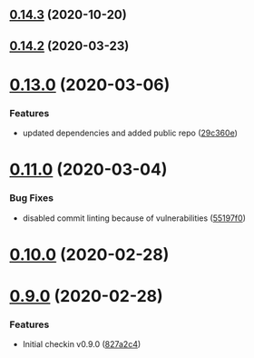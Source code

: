 ## [0.14.3](https://github.com/dwp/node-logger/compare/0.14.2...0.14.3) (2020-10-20)



## [0.14.2](https://github.com/dwp/node-logger/compare/0.13.0...0.14.2) (2020-03-23)



# [0.13.0](https://github.com/dwp/node-logger/compare/0.11.0...0.13.0) (2020-03-06)


### Features

* updated dependencies and added public repo ([29c360e](https://github.com/dwp/node-logger/commit/29c360e991e44bf628baa648e72c72a80063b0fd))



# [0.11.0](https://github.com/dwp/node-logger/compare/0.10.0...0.11.0) (2020-03-04)


### Bug Fixes

* disabled commit linting because of vulnerabilities ([55197f0](https://github.com/dwp/node-logger/commit/55197f0d237fbf884f996a888394250053c94dfa))



# [0.10.0](https://github.com/dwp/node-logger/compare/0.9.0...0.10.0) (2020-02-28)



# [0.9.0](https://github.com/dwp/node-logger/compare/827a2c4f6e8744eb36cbe82381befbe6bcde8493...0.9.0) (2020-02-28)


### Features

* Initial checkin v0.9.0 ([827a2c4](https://github.com/dwp/node-logger/commit/827a2c4f6e8744eb36cbe82381befbe6bcde8493))



